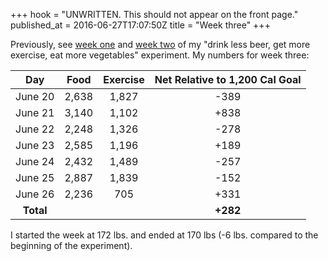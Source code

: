 +++
hook = "UNWRITTEN. This should not appear on the front page."
published_at = 2016-06-27T17:07:50Z
title = "Week three"
+++

Previously, see [week one](/fragments/one-week) and [week
two](/fragments/two-weeks) of my "drink less beer, get more exercise, eat more
vegetables" experiment. My numbers for week three:

| Day       | Food    | Exercise | Net Relative to 1,200 Cal Goal |
| :-------: | :-----: | :------: | :----------------------------: |
| June 20   | 2,638   | 1,827    | -389                           |
| June 21   | 3,140   | 1,102    | +838                           |
| June 22   | 2,248   | 1,326    | -278                           |
| June 23   | 2,585   | 1,196    | +189                           |
| June 24   | 2,432   | 1,489    | -257                           |
| June 25   | 2,887   | 1,839    | -152                           |
| June 26   | 2,236   | 705      | +331                           |
| **Total** |         |          | **+282**                       |

I started the week at 172 lbs. and ended at 170 lbs (-6 lbs. compared to the
beginning of the experiment).

[food-rules]: https://en.wikipedia.org/wiki/Food_Rules:_An_Eater's_Manual
